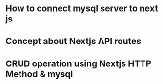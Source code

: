 # How to connect mysql server to next js
# Concept about Nextjs API routes
# CRUD operation using Nextjs HTTP Method & mysql
